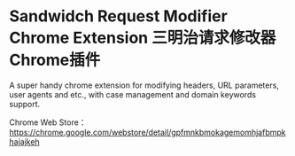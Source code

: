 # Sandwidch Request Modifier Chrome Extension 三明治请求修改器 Chrome插件

A super handy chrome extension for modifying headers, URL parameters, user agents and etc., with case management and domain keywords support.


Chrome Web Store： <https://chrome.google.com/webstore/detail/gpfmnkbmokagemomhjafbmpkhajajkeh>